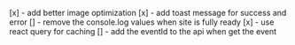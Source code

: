 [x] - add better image optimization
[x] - add toast message for success and error
[] - remove the console.log values when site is fully ready
[x] - use react query for caching
[] - add the eventId to the api when get the event
